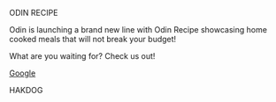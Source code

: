 ODIN RECIPE

 Odin is launching a brand new line with Odin Recipe showcasing home cooked meals that will not break your budget!

 What are you waiting for? Check us out!

 <a href="http://www.google.com">Google</a>

HAKDOG
 